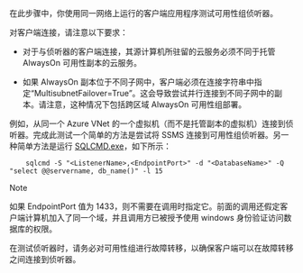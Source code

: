 在此步骤中，你使用同一网络上运行的客户端应用程序测试可用性组侦听器。

对客户端连接，请注意以下要求：

- 对于与侦听器的客户端连接，其源计算机所驻留的云服务必须不同于托管 AlwaysOn 可用性副本的云服务。

- 如果 AlwaysOn 副本位于不同子网中，客户端必须在连接字符串中指定“MultisubnetFailover=True”。这会导致尝试并行连接到不同子网中的副本。请注意，这种情况下包括跨区域 AlwaysOn 可用性组部署。

例如，从同一个 Azure VNet 的一个虚拟机（而不是托管副本的虚拟机）连接到侦听器。完成此测试一个简单的方法是尝试将 SSMS 连接到可用性组侦听器。另一种简单方法是运行 [SQLCMD.exe](https://technet.microsoft.com/zh-cn/library/ms162773.aspx)，如下所示：

```
    sqlcmd -S "<ListenerName>,<EndpointPort>" -d "<DatabaseName>" -Q "select @@servername, db_name()" -l 15
```

> [!NOTE]
>如果 EndpointPort 值为 1433，则不需要在调用时指定它。前面的调用还假定客户端计算机加入了同一个域，并且调用方已被授予使用 windows 身份验证访问数据库的权限。

在测试侦听器时，请务必对可用性组进行故障转移，以确保客户端可以在故障转移之间连接到侦听器。

<!---HONumber=70-->
